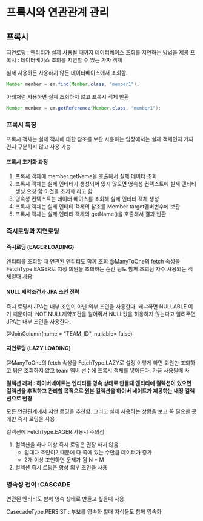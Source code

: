 # 프록시와 연관관계 관리

## 프록시

지연로딩 : 엔티티가 실제 사용될 때까지 데이터베이스 조회를 지연하는 방법을 제공 프록시 : 데이터베이스 조회를 지연할 수 있는 가짜 객체

실제 사용하든 사용하지 않든 데이터베이스에서 조회함.

``` java
Member member = em.find(Member.class, "member1");
```

아래처럼 사용하면 실제 조회하지 않고 프록시 객체 반환

```java
Member member = em.getReference(Member.class, "member1");
```

### 프록시 특징

프록시 객체는 실제 객체에 대한 참조를 보관 사용하는 입장에서는 실제 객체인지 가짜인지 구분하지 않고 사용 가능

#### 프록시 초기화 과정

1. 프록시 객체에 member.getName을 호출해서 실제 데이터 조회
2. 프록시 객체는 실제 엔티티가 생성되어 있지 않으면 영속성 컨텍스트에 실제 엔티티 생성 요청 함 이것을 초기화 라고 함
3. 영속성 컨텍스트는 데이터 베이스를 조회해 실제 엔티티 객체 생성
4. 프록시 객체는 실제 엔티티 객체의 참조를 Member target멤버변수에 보관
5. 프록시 객체는 실제 엔티티 객체의 getName\(\)을 호출해서 결과 반환

### 즉시로딩과 지연로딩

#### 즉시로딩 \(EAGER LOADING\)

엔티티를 조회할 때 연관된 엔티티도 함께 조회 @ManyToOne의 fetch 속성을 FetchType.EAGER로 지정 회원을 조회하는 순간 팀도 함께 조회됨 자주 사용되는 객체일때 사용

#### NULL 제약조건과 JPA 조인 전략

즉시 로딩시 JPA는 내부 조인이 아닌 외부 조인을 사용한다. 왜냐하면 NULLABLE 이기 때문이다. NOT NULL제약조건을 걸어줘서 NULL값을 허용하지 않는다고 알려주면 JPA는 내부 조인을 사용한다.

@JoinColumn\(name = "TEAM\_ID", nullable= false\)

#### 지연로딩 \(LAZY LOADING\)

@ManyToOne의 fetch 속성을 FetchType.LAZY로 설정 이렇게 하면 회원만 조회하고 팀은 조회하지 않고 team 멤버 변수에 프록시 객체를 넣어둔다. 가끔 사용될때 사

**컬렉션 래퍼 : 하이버네이트는 엔티티를 영속 상태로 만들때 엔티티에 컬렉션이 있으면 컬렉션을 추적하고 관리할 목적으로 원본 컬렉션을 하이버 네이트가 제공하는 내장 컬렉션으로 변경**

모든 연관관계에서 지연 로딩을 추천함. 그리고 실제 사용하는 상황을 보고 꼭 필요한 곳에만 즉시 로딩을 사용

컬렉션에 FetchType.EAGER 사용시 주의점

1. 컬렉션을 하나 이상 즉시 로딩은 권장 하지 않음
   * 일대다 조인이기때문에 다 쪽에 있는 수만큼 데이터가 증가 
   * 2개 이상 조인하면 문제가 됨 N \* M 
2. 컬렉션 즉시 로딩은 항상 외부 조인을 사용

### 영속성 전이 :CASCADE

연관된 엔티티도 함께 영속 상태로 만들고 싶을때 사용

CasecadeType.PERSIST : 부보를 영속화 할때 자식들도 함께 영속화

